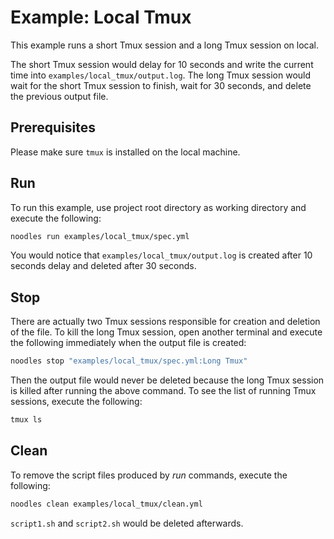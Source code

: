 # Example: Local Tmux

This example runs a short Tmux session and a long Tmux session on local.

The short Tmux session would delay for 10 seconds and write the current time into `examples/local_tmux/output.log`. The long Tmux session would wait for the short Tmux session to finish, wait for 30 seconds, and delete the previous output file.

## Prerequisites

Please make sure `tmux` is installed on the local machine.

## Run

To run this example, use project root directory as working directory and execute the following:

```bash
noodles run examples/local_tmux/spec.yml
```

You would notice that `examples/local_tmux/output.log` is created after 10 seconds delay and deleted after 30 seconds.

## Stop

There are actually two Tmux sessions responsible for creation and deletion of the file. To kill the long Tmux session, open another terminal and execute the following immediately when the output file is created:

```bash
noodles stop "examples/local_tmux/spec.yml:Long Tmux"
```

Then the output file would never be deleted because the long Tmux session is killed after running the above command. To see the list of running Tmux sessions, execute the following:

```bash
tmux ls
```

## Clean

To remove the script files produced by *run* commands, execute the following:

```bash
noodles clean examples/local_tmux/clean.yml
```

`script1.sh` and `script2.sh` would be deleted afterwards.
